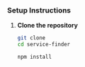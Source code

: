 ### Setup Instructions

1. **Clone the repository**
   ```bash
   git clone 
   cd service-finder

   npm install
